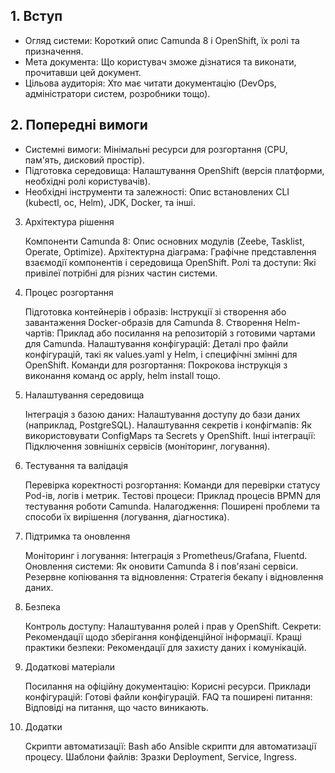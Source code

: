 ## 1. Вступ

- Огляд системи: Короткий опис Camunda 8 і OpenShift, їх ролі та призначення.
- Мета документа: Що користувач зможе дізнатися та виконати, прочитавши цей документ.
- Цільова аудиторія: Хто має читати документацію (DevOps, адміністратори систем, розробники тощо).

## 2. Попередні вимоги

- Системні вимоги: Мінімальні ресурси для розгортання (CPU, пам'ять, дисковий простір).
- Підготовка середовища: Налаштування OpenShift (версія платформи, необхідні ролі користувачів).
- Необхідні інструменти та залежності: Опис встановлених CLI (kubectl, oc, Helm), JDK, Docker, та інші.

3. Архітектура рішення

    Компоненти Camunda 8: Опис основних модулів (Zeebe, Tasklist, Operate, Optimize).
    Архітектурна діаграма: Графічне представлення взаємодії компонентів і середовища OpenShift.
    Ролі та доступи: Які привілеї потрібні для різних частин системи.

4. Процес розгортання

    Підготовка контейнерів і образів: Інструкції зі створення або завантаження Docker-образів для Camunda 8.
    Створення Helm-чартів: Приклад або посилання на репозиторій з готовими чартами для Camunda.
    Налаштування конфігурацій: Деталі про файли конфігурацій, такі як values.yaml у Helm, і специфічні змінні для OpenShift.
    Команди для розгортання: Покрокова інструкція з виконання команд oc apply, helm install тощо.

5. Налаштування середовища

    Інтеграція з базою даних: Налаштування доступу до бази даних (наприклад, PostgreSQL).
    Налаштування секретів і конфігмапів: Як використовувати ConfigMaps та Secrets у OpenShift.
    Інші інтеграції: Підключення зовнішніх сервісів (моніторинг, логування).

6. Тестування та валідація

    Перевірка коректності розгортання: Команди для перевірки статусу Pod-ів, логів і метрик.
    Тестові процеси: Приклад процесів BPMN для тестування роботи Camunda.
    Налагодження: Поширені проблеми та способи їх вирішення (логування, діагностика).

7. Підтримка та оновлення

    Моніторинг і логування: Інтеграція з Prometheus/Grafana, Fluentd.
    Оновлення системи: Як оновити Camunda 8 і пов'язані сервіси.
    Резервне копіювання та відновлення: Стратегія бекапу і відновлення даних.

8. Безпека

    Контроль доступу: Налаштування ролей і прав у OpenShift.
    Секрети: Рекомендації щодо зберігання конфіденційної інформації.
    Кращі практики безпеки: Рекомендації для захисту даних і комунікацій.

9. Додаткові матеріали

    Посилання на офіційну документацію: Корисні ресурси.
    Приклади конфігурацій: Готові файли конфігурацій.
    FAQ та поширені питання: Відповіді на питання, що часто виникають.

10. Додатки

    Скрипти автоматизації: Bash або Ansible скрипти для автоматизації процесу.
    Шаблони файлів: Зразки Deployment, Service, Ingress.

